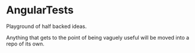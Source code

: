 # AngularTests

Playground of half backed ideas.

Anything that gets to the point of being vaguely useful will be moved into a repo of its own.
